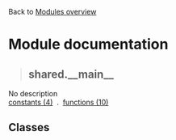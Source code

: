 Back to [Modules overview](https://github.com/pyrustic/shared/blob/master/docs/modules/README.md)
  
# Module documentation
>## shared.\_\_main\_\_
No description
<br>
[constants (4)](https://github.com/pyrustic/shared/blob/master/docs/modules/content/shared.__main__/constants.md) &nbsp;.&nbsp; [functions (10)](https://github.com/pyrustic/shared/blob/master/docs/modules/content/shared.__main__/functions.md)


## Classes

